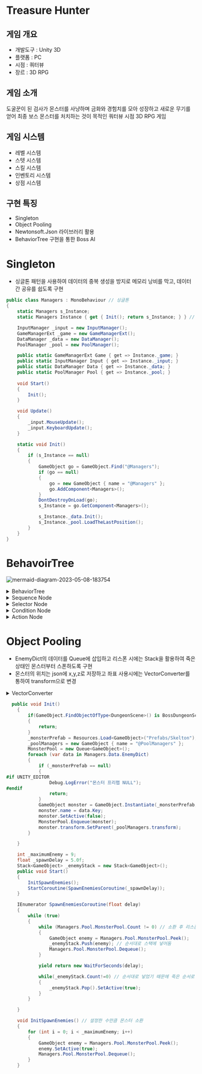 # Treasure Hunter


## 게임 개요

* 개발도구 : Unity 3D
* 플랫폼 : PC
* 시점 : 쿼터뷰
* 장르 : 3D RPG

## 게임 소개
도굴꾼이 된 검사가 몬스터를 사냥하며 금화와 경험치를 모아 성장하고 새로운 무기를 얻어 최종 보스 몬스터를 처치하는 것이 목적인 쿼터뷰 시점 3D RPG 게임

## 게임 시스템
* 레벨 시스템
* 스텟 시스템
* 스킬 시스템
* 인벤토리 시스템
* 상점 시스템

## 구현 특징
* Singleton
* Object Pooling
* Newtonsoft.Json 라이브러리 활용
* BehaviorTree 구현을 통한 Boss AI



# Singleton
* 싱글톤 패턴을 사용하여 데이터의 중복 생성을 방지로 메모리 낭비를 막고, 데이터 간 공유를 쉽도록 구현

```C#
public class Managers : MonoBehaviour // 싱글톤
{
    static Managers s_Instance;
    static Managers Instance { get { Init(); return s_Instance; } } // 프로퍼티 사용

    InputManager _input = new InputManager();
    GameManagerExt _game = new GameManagerExt();
    DataManager _data = new DataManager();
    PoolManager _pool = new PoolManager();

    public static GameManagerExt Game { get => Instance._game; }
    public static InputManager Input { get => Instance._input; }
    public static DataManager Data { get => Instance._data; }
    public static PoolManager Pool { get => Instance._pool; }
 
    void Start()
    {
        Init();
    }

    void Update()
    { 
        _input.MouseUpdate(); 
        _input.KeyboardUpdate();
    }

    static void Init()
    {
        if (s_Instance == null)
        {
            GameObject go = GameObject.Find("@Managers");
            if (go == null)
            {
                go = new GameObject { name = "@Managers" };
                go.AddComponent<Managers>();
            }
            DontDestroyOnLoad(go);
            s_Instance = go.GetComponent<Managers>();

            s_Instance._data.Init();
            s_Instance._pool.LoadTheLastPosition();
        }
    }
}
```

# BehavoirTree
![mermaid-diagram-2023-05-08-183754](https://github.com/cowkjw/Graduation/assets/83215829/13cbb036-3474-477a-9540-da655a2f122b)
<details>
<summary>BehaviorTree</summary>
<div markdown="1">
    
```C#
public interface INode
{
    bool Execute();
}

public class BehaviorTree
{
    INode rootNode;

    public void SetRootNode(INode rootNode)
    {
        this.rootNode = rootNode;
    }

    public void Update()
    {
        rootNode.Execute();
    }
}

````
</div>
</details>

<details>
<summary>Sequence Node</summary>
<div markdown="1">
    
```C#
public class Sequence : INode
{
    List<INode> children = new List<INode>();

    public void AddChild(INode child)
    {
        children.Add(child);
    }

    public bool Execute()
    {
        foreach (INode child in children)
        {
            if (!child.Execute())
            {
                return false;
            }
        }
        return true;
    }
}
````
</div>
</details>
    
<details>
<summary>Selector Node</summary>
<div markdown="1">
    
```C#
public class Selector : INode
{
    List<INode> children = new List<INode>();

    public void AddChild(INode child)
    {
        children.Add(child);
    }

    public bool Execute()
    {
        foreach (INode child in children)
        {
            if (child.Execute())
            {
                return true;
            }
        }
        return false;
    }
}
````
</div>
</details>

<details>
<summary>Condition Node</summary>
<div markdown="1">
    
```C#
public class ConditionNode : INode
{
    Func<bool> condition; // 참인지 확인

    public ConditionNode(Func<bool> condition)
    {
        this.condition = condition;
    }

    public bool Execute()
    {
        return condition();
    }
}
````
</div>
</details>

<details>
<summary>Action Node</summary>
<div markdown="1">
    
```C#
public class ActionNode : INode
{
     Action action;

    public ActionNode(Action action)
    {
        this.action = action;
    }

    public bool Execute()
    {
        action();
        return true;
    }
}
````
</div>
</details>  
 

   

# Object Pooling
* EnemyDict의 데이터를 Queue에 삽입하고 리스폰 시에는 Stack을 활용하여 죽은 상태인 몬스터부터 스폰하도록 구현
* 몬스터의 위치는 json에 x,y,z로 저장하고 좌표 사용시에는 VectorConverter를 통하여 transform으로 변경
<details>
<summary>VectorConverter</summary>
<div markdown="1">
    
```C#
[Serializable]
public class VectorConverter // 몬스터 위치 변환
{
    public float x;
    public float y;
    public float z;

    public VectorConverter(Vector3 vector)
    {
        this.x = vector.x;
        this.y = vector.y;
        this.z = vector.z;
    }

    public Vector3 ToVecotr3()
    {
        return new Vector3(this.x, this.y, this.z);
    }
}
```
</div>
</details>
    
```C#
  public void Init()
    {
        if(GameObject.FindObjectOfType<DungeonScene>() is BossDungeonScene) // 던전이 보스 던전이라면
        {
            return; 
        }
        _monsterPrefab = Resources.Load<GameObject>("Prefabs/Skelton");
        _poolManagers = new GameObject { name = "@PoolManagers" };
        MonsterPool = new Queue<GameObject>();
        foreach (var data in Managers.Data.EnemyDict)
        {
            if (_monsterPrefab == null)
            {
#if UNITY_EDITOR
                Debug.LogError("몬스터 프리팹 NULL");
#endif
                return;
            }
            GameObject monster = GameObject.Instantiate(_monsterPrefab, data.Value.ToVecotr3(), Quaternion.identity);
            monster.name = data.Key;
            monster.SetActive(false);
            MonsterPool.Enqueue(monster);
            monster.transform.SetParent(_poolManagers.transform);
        }

    }
```
```C#
    int _maximumEnemy = 9;
    float _spawnDelay = 5.0f;
    Stack<GameObject> _enemyStack = new Stack<GameObject>();
    public void Start()
    {
        InitSpawnEnemies();
        StartCoroutine(SpawnEnemiesCoroutine(_spawnDelay));
    }

    IEnumerator SpawnEnemiesCoroutine(float delay)
    {
        while (true)
        {
            while (Managers.Pool.MonsterPool.Count != 0) // 소환 후 리스폰을 위함으로 큐가 빌때까지
            {
                GameObject enemy = Managers.Pool.MonsterPool.Peek();
                _enemyStack.Push(enemy); // 순서대로 스택에 넣어둠
                Managers.Pool.MonsterPool.Dequeue();
            }

            yield return new WaitForSeconds(delay);

            while(_enemyStack.Count!=0) // 순서대로 넣었기 때문에 죽은 순서로 들어감 
            {
                _enemyStack.Pop().SetActive(true);
            }
        }

    }

    void InitSpawnEnemies() // 설정한 수만큼 몬스터 소환
    {
        for (int i = 0; i < _maximumEnemy; i++)
        {
            GameObject enemy = Managers.Pool.MonsterPool.Peek();
            enemy.SetActive(true);
            Managers.Pool.MonsterPool.Dequeue();
        }
    }
```



